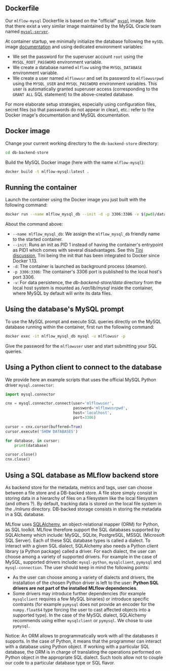 ## Dockerfile
Our `mlflow-mysql` Dockerfile is based on the "official" [`mysql`](https://hub.docker.com/_/mysql/) image. 
Note that there exist a very similar image maintained by the MySQL Oracle team named [`mysql-server`](https://hub.docker.com/r/mysql/mysql-server/).

At container startup, we minimally initialize the database following the `mySQL` image [documentation](https://hub.docker.com/_/mysql/) and
using dedicated environment variables: 
* We set the password for the superuser account `root` using the `MYSQL_ROOT_PASSWORD` environment variable.
* We create a database named `mlflow` using the `MYSQL_DATABASE` environment variable.
* We create a user named `mlflowusr` and set its password to `mlflowusrpwd` using the `MYSQL_USER` and `MYSQL_PASSWORD` 
environment variables. This user is automatically granted superuser access (corresponding to the `GRANT ALL` SQL statement)
to the above-created database. 

For more elaborate setup strategies, especially using configuration files, secret files (so that passwords do not appear in clear), 
etc.: refer to the Docker image's documentation and MySQL documentation.

## Docker image
Change your current working directory to the `db-backend-store` directory:

```bash
cd db-backend-store
```

Build the MySQL Docker image (here with the name `mlflow-mysql`):

```bash
docker build -t mlflow-mysql:latest .
```

## Running the container 
Launch the container using the Docker image you just built with the following command:

```bash
docker run --name mlflow_mysql_db --init -d -p 3306:3306 -v $(pwd)/data:/var/lib/mysql mlflow-mysql:latest
```

About the command above:
* `--name mlflow_mysql_db`: We assign the `mlflow_mysql_db` friendly name to the started container.
* `--init`: Runs an init as PID 1 instead of having the container's entrypoint as PID1 which comes with several 
disadvantages. See this [Tini discussion](https://github.com/krallin/tini/issues/8), Tini being the init that has been 
integrated to Docker since Docker 1.13. 
* `-d`: The container is launched as background process (deamon).
* `-p 3306:3306`: The container's 3306 port is published to the local host's port 3306.
* `-v`: For data persistence, the *db-backend-store/data* directory from the local host system is mounted as */var/lib/mysql* inside 
the container, where MySQL by default will write its data files.

## Using the database's MySQL prompt
To use the MySQL prompt and execute SQL queries directly on the MySQL database running within the container,
first run the following command:

```bash
docker exec -it mlflow_mysql_db mysql -u mlflowusr -p
```

Give the password for the `mlflowuser` user and start submitting your SQL queries.

## Using a Python client to connect to the database
We provide here an example scripts that uses the official MySQL Python driver `mysql.connector`:

```python
import mysql.connector

cnx = mysql.connector.connect(user='mlflowuser', 
                              password='mlflowusrpwd',
                              host='localhost',
                              port=3306)

cursor = cnx.cursor(buffered=True)
cursor.execute('SHOW DATABASES')

for database, in cursor:
    print(database)

cursor.close()
cnx.close()
```

## Using a SQL database as MLflow backend store
As backend store for the metadata, metrics and tags, user can choose between a file store and a DB-backed store. A file
store simply consist in storing data in a hierarchy of files on a filesystem like the local filesystem (and others ?). By default,
tracking data is stored on the local file system in the *./mlruns* directory. DB-backed storage consists in storing the 
metadata in a SQL database. 

MLflow uses [SQLAlchemy](https://www.sqlalchemy.org/), an object-relational mapper (ORM) for Python, as SQL toolkit. MLflow 
therefore support the SQL databases supported by SQLAlchemy which include: MySQL, SQLite, PostgreSQL, MSSQL (Microsoft SQL 
Server). Each of these SQL database types is called a dialect. To interact with a given SQL dialect, SQLAlchemy also needs
a Python client library (a Python package) called a driver. For each dialect, the user can choose among a variety of supported 
drivers. For example in the case of MySQL, supported drivers include: `mysql-python`, `mysqlclient`, `pymysql` and `mysql-connection`.
The user should keep in mind the following points:
* As the user can choose among a variety of dialects and drivers, the installation of the chosen Python driver is left to 
the user: **Python SQL drivers are not part of the installed MLflow dependencies**.
* Some drivers may introduce further dependencies (for example `mysqlclient` requires a few MySQL binaries) or introduce
specific contraints (for example `pymysql` does not provide an encoder for the `numpy.float64` type forcing the user to cast
affected objects into a supported type). In the case of the MySQL dialect, SQLAlchemy recommends using either `mysqlclient` 
or `pymysql`. We chose to use `pymysql`.

Notice: An ORM allows to programmatically work with all the databases it supports. In the case of Python, it means that 
the programmer can interact with a database using Python object. If working with a particular SQL database, the ORM 
is in charge of translating the operations performed on Python object in the appropriate SQL dialect. Such tools allow not
to couple our code to a particular database type or SQL flavor.